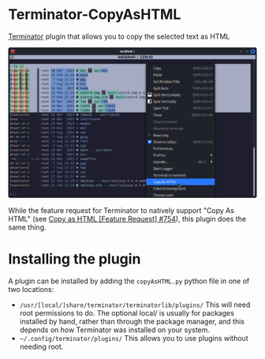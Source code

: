 # Terminator-CopyAsHTML
[Terminator](https://github.com/gnome-terminator/terminator) plugin that allows you to copy the selected text as HTML

![Screenshot](images/Screenshot_Menu.png?raw=true)

While the feature request for Terminator to natively support "Copy As HTML" (see [Copy as HTML [Feature Request] #754](https://github.com/gnome-terminator/terminator/issues/754)), this plugin does the same thing.

# Installing the plugin
A plugin can be installed by adding the `copyAsHTML.py` python file in one of two locations:

- `/usr/[local/]share/terminator/terminatorlib/plugins/`
This will need root permissions to do. The optional local/ is usually for packages installed by hand, rather than through the package manager, and this depends on how Terminator was installed on your system.
- `~/.config/terminator/plugins/`
This allows you to use plugins without needing root.
